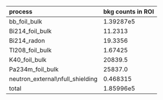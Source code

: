 | **process**                        | **bkg counts in ROI** |
|:-----------------------------------|:----------------------|
| bb\_foil\_bulk                     | 1.39287e5             |
| Bi214\_foil\_bulk                  | 11.2313               |
| Bi214\_radon                       | 19.3356               |
| Tl208\_foil\_bulk                  | 1.67425               |
| K40\_foil\_bulk                    | 20839.5               |
| Pa234m\_foil\_bulk                 | 25837.0               |
| neutron\_external\nfull\_shielding | 0.468315              |
| total                              | 1.85996e5             |
